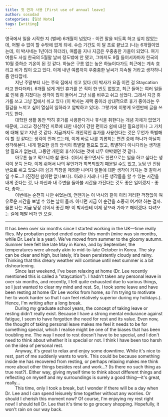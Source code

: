 ```yaml
---
title: 첫 연차 사용 [First use of annual leave]
author: sosodad
categories: [일상 Note]
tags: [writing]
---
```


영국에서 일을 시작한 지 (벌써) 6개월이 넘었다 - 이런 말을 되도록 하고 싶지 않았는데, 어쩔 수 없이 할 수밖에 없게 되네. 수습 기간도 이 달 초로 끝났고 (나는 6개월이었는데, 이 박사네는 1년이라 하더라), 여름을 지나 지금은 우중충한 가을이 되었다. 여기 여름도 사실 한국의 5월말 날씨 정도밖에 안 됐고, 그마저도 9월 들어서자마자 한국의 10월 중하순 기온이 된 것 같다. 하늘은 구름 없는 높은 하늘이다가도 최근에는 계속 흐리고 비가 많이 오고 있다. 이제 내년 여름까지 우중충한 날씨가 지속될 거라고 생각하니 좀 안타깝네.  
&nbsp;&nbsp;&nbsp;&nbsp;&nbsp;&nbsp;&nbsp;&nbsp;지난 주말부터 나는 쭈욱 집에서 쉬고 있다 (이 박사가 요즘 이런 걸 Staycation 라고 한다더라). 6개월 넘게 개인 휴가를 쓴 적이 한 번도 없었고, 최근 들어는 여러 일들로 인해 좀 지쳤다는 생각이 많이 들어서 그냥 뇌를 비우고 쉬고 싶었다. 그래서 지금 휴가를 쓰고 그냥 집에서 쉬고 있다 (이 박사는 재택 중이라 상대적으로 휴가 중이라는 우월감을 느끼고 싶어 열심히 일하라고 압박하고 있다). 그렇기에 이렇게 오랜만에 글을 쓰기도 한다.  
&nbsp;&nbsp;&nbsp;&nbsp;&nbsp;&nbsp;&nbsp;&nbsp;대학원 생활 동안 딱히 휴가를 사용한다거나 휴식을 취한다는 개념 자체가 없었기 때문에, 그리고 정신적인 피로에 대한 내성이 강한 편이라 쉼에 대한 필요성이나 그 가치에 대해 잊고 지낸 것 같다. 지금까지도 개인적인 휴가를 사용한다는 것은 무언가 특별해야 할 것 같다는 생각이 먼저 드는데, 이게 바로 나를 괴롭히는 편견 중에 하나가 아닐지 생각해본다. 내게 필요한 쉼의 방식이 특별할 필요도 없고, 특별하다 아니다라는 생각을 할 필요가 없는데, 그동안 개인의 휴식이라는 것에 너무 야박했던 것 같다.  
&nbsp;&nbsp;&nbsp;&nbsp;&nbsp;&nbsp;&nbsp;&nbsp;아무튼 놀고 먹으니까 참 좋다. 쉬어서 좋으면서도 한편으로는 일을 하고 싶다는 생각이 문뜩 든다. 이게 쉬어서 나의 무언가가 회복되었기 때문일 수도 있고, 농담 반 진담 반으로 쉬고 있으니까 쉼과 직장을 제외한 나머지 일들에 대한 생각이 커지는 것 같아서일 수도...? (진정한 쉼이란 없나보다). 이래나 저래나 다른 생각들을 할 수 있는 시간을 내게 준다는 것, 나 자신과 내 주변을 돌아볼 시간을 가진다는 것도 좋은 일이겠지 - 좋다, 좋아...  
&nbsp;&nbsp;&nbsp;&nbsp;&nbsp;&nbsp;&nbsp;&nbsp;이번에는 순전히 나만 쉬었는데, 언젠가는 이 박사와 같이 이러 저러한 걱정없이 여유로운 시간을 보낼 수 있는 날이 올까. 아니면 지금 이 순간을 소중히 여겨야 하는 걸까. 물론 나는 지금 당장 쉬어서 좋긴 해! 이 박사한테 이제 장보러 가자고 해야겠다. 다녀오는 길에 제발 비가 안 오길.
___
It has been over six months since I started working in the UK—time really flies. My probation period ended earlier this month (mine was six months, while Dr. Lee's is a year). We've moved from summer to the gloomy autumn. Summer here felt like late May in Korea, and by September, the temperatures were already akin to mid-to-late October in Korea. The sky can be clear and high, but lately, it’s been persistently cloudy and rainy. Thinking that this dreary weather will continue until next summer is a bit disheartening.  
&nbsp;&nbsp;&nbsp;&nbsp;&nbsp;&nbsp;&nbsp;&nbsp;Since last weekend, I've been relaxing at home (Dr. Lee recently mentioned this is called a "staycation"). I hadn't taken any personal leave in over six months, and recently, I felt quite exhausted due to various things, so I just wanted to clear my mind and rest. So, I took some leave and have been resting at home (Dr Lee works from home, so I'm trying to motivate her to work harder so that I can feel relatively superior during my holidays.). Hence, I'm writing after a long break.  
&nbsp;&nbsp;&nbsp;&nbsp;&nbsp;&nbsp;&nbsp;&nbsp;During my graduate school years, the concept of taking leave or resting didn't really exist. Because I have a strong mental endurance against fatigue, I seem to have forgotten the need for rest and its value. Even now, the thought of taking personal leave makes me feel it needs to be for something special, which I realise might be one of the biases that has been troubling me. The way I need to rest doesn’t have to be special, and I don't need to think about whether it is special or not. I think I have been too harsh on the idea of personal rest.  
&nbsp;&nbsp;&nbsp;&nbsp;&nbsp;&nbsp;&nbsp;&nbsp;Anyway, it's great to relax and enjoy some downtime. While it's nice to rest, part of me suddenly wants to work. This could be because something inside me has recovered from resting, or perhaps relaxing makes me think more about other things besides rest and work...? (Is there no such thing as true rest?). Either way, giving myself time to think about different things and reflecting on myself and my surroundings is surely a good thing—it's great, really...  
&nbsp;&nbsp;&nbsp;&nbsp;&nbsp;&nbsp;&nbsp;&nbsp;This time, only I took a break, but I wonder if there will be a day when Dr. Lee and I can spend leisurely time together without any worries. Or should I cherish this moment now? Of course, I'm enjoying my rest right now! I should tell Dr. Lee that it's time to go grocery shopping. Hopefully, it won't rain on our way back.